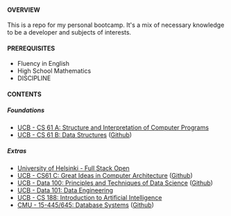 #### OVERVIEW

This is a repo for my personal bootcamp. It's a mix of necessary knowledge to be a developer and subjects of interests.

#### PREREQUISITES

- Fluency in English
- High School Mathematics
- DISCIPLINE

#### CONTENTS

##### Foundations
- [UCB - CS 61 A: Structure and Interpretation of Computer Programs](https://inst.eecs.berkeley.edu/~cs61a/fa21/)
- [UCB - CS 61 B: Data Structures](https://sp21.datastructur.es/) ([Github](https://github.com/orgs/Berkeley-CS61B/repositories))

##### Extras
- [University of Helsinki - Full Stack Open](https://fullstackopen.com/en/)
- [UCB - CS61 C: Great Ideas in Computer Architecture](https://cs61c.org/sp22/) ([Github](https://github.com/orgs/61c-teach/repositories))
- [UCB - Data 100: Principles and Techniques of Data Science](https://ds100.org/sp22/) ([Github](https://github.com/orgs/DS-100/repositories))
- [UCB - Data 101: Data Engineering](https://data101.org/)
- [UCB - CS 188: Introduction to Artificial Intelligence](https://inst.eecs.berkeley.edu/~cs188/fa21/)
- [CMU - 15-445/645: Database Systems](https://15445.courses.cs.cmu.edu/fall2022/) ([Github](https://github.com/orgs/cmu-db/repositories))
